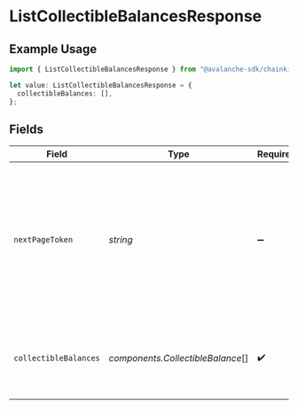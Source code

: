 # ListCollectibleBalancesResponse

## Example Usage

```typescript
import { ListCollectibleBalancesResponse } from "@avalanche-sdk/chainkit/models/components";

let value: ListCollectibleBalancesResponse = {
  collectibleBalances: [],
};
```

## Fields

| Field                                                                                                                                  | Type                                                                                                                                   | Required                                                                                                                               | Description                                                                                                                            |
| -------------------------------------------------------------------------------------------------------------------------------------- | -------------------------------------------------------------------------------------------------------------------------------------- | -------------------------------------------------------------------------------------------------------------------------------------- | -------------------------------------------------------------------------------------------------------------------------------------- |
| `nextPageToken`                                                                                                                        | *string*                                                                                                                               | :heavy_minus_sign:                                                                                                                     | A token, which can be sent as `pageToken` to retrieve the next page. If this field is omitted or empty, there are no subsequent pages. |
| `collectibleBalances`                                                                                                                  | *components.CollectibleBalance*[]                                                                                                      | :heavy_check_mark:                                                                                                                     | The list of ERC-721 and ERC-1155 token balances for the address.                                                                       |